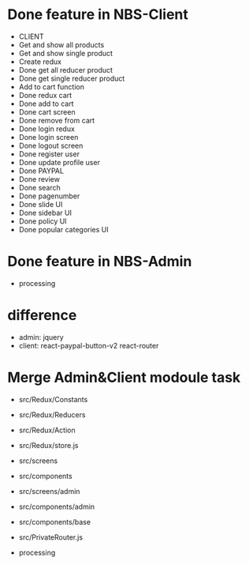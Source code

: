 # Done feature in NBS-Client

- CLIENT
- Get and show all products
- Get and show single product
- Create redux
- Done get all reducer product
- Done get single reducer product
- Add to cart function
- Done redux cart
- Done add to cart
- Done cart screen
- Done remove from cart
- Done login redux
- Done login screen
- Done logout screen
- Done register user
- Done update profile user
- Done PAYPAL
- Done review
- Done search
- Done pagenumber
- Done slide UI
- Done sidebar UI
- Done policy UI
- Done popular categories UI
# Done feature in NBS-Admin

- processing

# difference

- admin: jquery
- client: react-paypal-button-v2 react-router

# Merge Admin&Client modoule task

- src/Redux/Constants
- src/Redux/Reducers
- src/Redux/Action
- src/Redux/store.js
- src/screens
- src/components
- src/screens/admin
- src/components/admin
- src/components/base
- src/PrivateRouter.js

- processing
